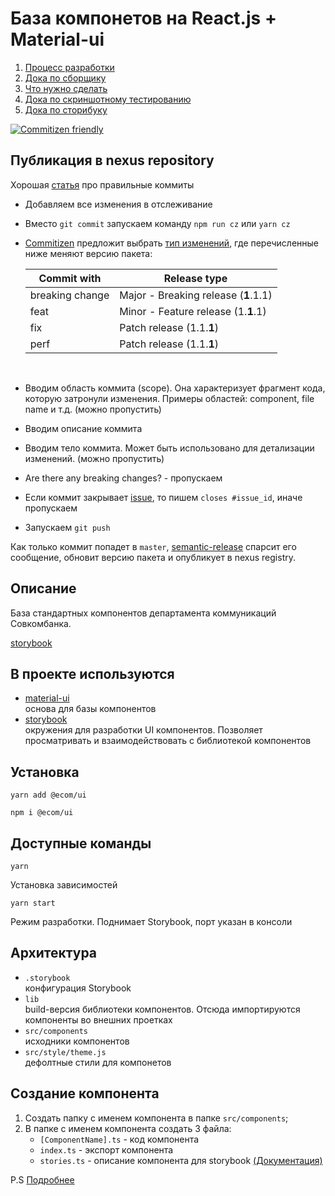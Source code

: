 # База компонетов на React.js + Material-ui

1) [Процесс разработки](./docs/flow.md)
2) [Дока по сборщику](./docs/rollup.md)
3) [Что нужно сделать](./docs/todo.md)
4) [Дока по скриншотному тестированию](./docs/test/loki.md)
5) [Дока по сторибуку](./docs/test/storybook.md)

[![Commitizen friendly](https://img.shields.io/badge/commitizen-friendly-brightgreen.svg)](http://commitizen.github.io/cz-cli/)

## Публикация в nexus repository

Хорошая [статья](https://habr.com/ru/company/yandex/blog/431432/) про правильные коммиты

- Добавляем все изменения в отслеживание
- Вместо `git commit` запускаем команду `npm run cz` или `yarn cz`
- [Commitizen](https://github.com/commitizen/cz-cli) предложит выбрать [тип изменений](https://github.com/angular/angular.js/blob/master/DEVELOPERS.md#type), где перечисленные ниже меняют версию пакета:

  | Commit with     | Release type                         |
  | --------------- | ------------------------------------ |
  | breaking change | Major - Breaking release (**1**.1.1) |
  | feat            | Minor - Feature release (1.**1**.1)  |
  | fix             | Patch release (1.1.**1**)            |
  | perf            | Patch release (1.1.**1**)            |

  <br/>

- Вводим область коммита (scope). Она характеризует фрагмент кода, которую затронули изменения. Примеры областей: component, file name и т.д. (можно пропустить)
- Вводим описание коммита
- Вводим тело коммита. Может быть использовано для детализации изменений. (можно пропустить)
- Are there any breaking changes? - пропускаем
- Если коммит закрывает [issue](https://gitlab.sovcombank.group/web/ecom/ui/-/issues), то пишем `closes #issue_id`, иначе пропускаем
- Запускаем `git push`

Как только коммит попадет в `master`, [semantic-release](https://github.com/semantic-release/semantic-release#documentation) спарсит его сообщение, обновит версию пакета и опубликует в nexus registry.

## Описание

База стандартных компонентов департамента коммуникаций Совкомбанка. <br>

[storybook](http://urt-web-app1:3047/) <br>

## В проекте используются

- [material-ui](https://material-ui.com/)<br>
  основа для базы компонентов
- [storybook](https://storybook.js.org)<br>
  окружения для разработки UI компонентов. Позволяет просматривать и взаимодействовать с библиотекой компонентов

## Установка

```
yarn add @ecom/ui
```

```
npm i @ecom/ui
```

## Доступные команды

```
yarn
```

Установка зависимостей

```
yarn start
```

Режим разработки. Поднимает Storybook, порт указан в консоли

## Архитектура

- `.storybook`<br>
  конфигурация Storybook
- `lib`<br>
  build-версия библиотеки компонентов. Отсюда импортируются компоненты во внешних проетках
- `src/components`<br>
  исходники компонентов
- `src/style/theme.js`<br>
  дефолтные стили для компонетов

## Создание компонента

1. Создать папку с именем компонента в папке `src/components`;
1. В папке с именем компонента создать 3 файла:
   - `[ComponentName].ts` - код компонента
   - `index.ts` - экспорт компонента
   - `stories.ts` - описание компонента для storybook [(Документация)](https://storybook.js.org/docs/basics/writing-stories/)

P.S [Подробнее](./docs/flow.md)
